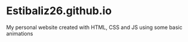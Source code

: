 # Estibaliz26.github.io
My personal website created with HTML, CSS and JS using some basic animations
